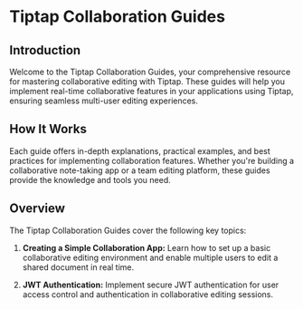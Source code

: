 # Tiptap Collaboration Guides

## Introduction

Welcome to the Tiptap Collaboration Guides, your comprehensive resource for mastering collaborative editing with Tiptap. These guides will help you implement real-time collaborative features in your applications using Tiptap, ensuring seamless multi-user editing experiences.

## How It Works

Each guide offers in-depth explanations, practical examples, and best practices for implementing collaboration features. Whether you're building a collaborative note-taking app or a team editing platform, these guides provide the knowledge and tools you need.

## Overview

The Tiptap Collaboration Guides cover the following key topics:

1. **Creating a Simple Collaboration App:** Learn how to set up a basic collaborative editing environment and enable multiple users to edit a shared document in real time.

2. **JWT Authentication:** Implement secure JWT authentication for user access control and authentication in collaborative editing sessions.
